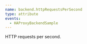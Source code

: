 ```yaml
---
name: backend.httpRequestsPerSecond
type: attribute
events:
  - HAProxyBackendSample
---
```


HTTP requests per second.